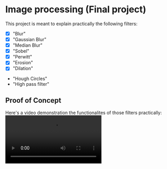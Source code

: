 # Image processing (Final project)

This project is meant to explain practically the following filters:

- [x] "Blur"
- [x] "Gaussian Blur"
- [x] "Median Blur"
- [x] "Sobel"
- [x] "Perwitt"
- [x] "Erosion"
- [x] "Dilation"
- "Hough Circles"
- "High pass filter"

## Proof of Concept

Here's a video demonstration the functionalites of those filters practically:
<video src="./image-processing-poc.mkv"></video>
